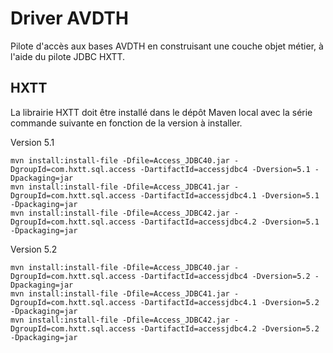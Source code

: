 Driver AVDTH
============

Pilote d'accès aux bases AVDTH en construisant une couche objet métier, à l'aide du pilote JDBC HXTT.

HXTT
----
La librairie HXTT doit être installé dans le dépôt Maven local avec la série commande suivante en fonction de la version
à installer.

Version 5.1

    mvn install:install-file -Dfile=Access_JDBC40.jar -DgroupId=com.hxtt.sql.access -DartifactId=accessjdbc4 -Dversion=5.1 -Dpackaging=jar
    mvn install:install-file -Dfile=Access_JDBC41.jar -DgroupId=com.hxtt.sql.access -DartifactId=accessjdbc4.1 -Dversion=5.1 -Dpackaging=jar
    mvn install:install-file -Dfile=Access_JDBC42.jar -DgroupId=com.hxtt.sql.access -DartifactId=accessjdbc4.2 -Dversion=5.1 -Dpackaging=jar

Version 5.2

    mvn install:install-file -Dfile=Access_JDBC40.jar -DgroupId=com.hxtt.sql.access -DartifactId=accessjdbc4 -Dversion=5.2 -Dpackaging=jar
    mvn install:install-file -Dfile=Access_JDBC41.jar -DgroupId=com.hxtt.sql.access -DartifactId=accessjdbc4.1 -Dversion=5.2 -Dpackaging=jar
    mvn install:install-file -Dfile=Access_JDBC42.jar -DgroupId=com.hxtt.sql.access -DartifactId=accessjdbc4.2 -Dversion=5.2 -Dpackaging=jar